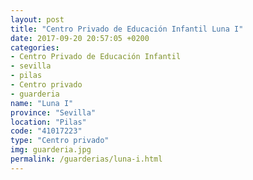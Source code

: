 ```yaml
---
layout: post
title: "Centro Privado de Educación Infantil Luna I"
date: 2017-09-20 20:57:05 +0200
categories:
- Centro Privado de Educación Infantil
- sevilla
- pilas
- Centro privado
- guarderia
name: "Luna I"
province: "Sevilla"
location: "Pilas"
code: "41017223"
type: "Centro privado"
img: guarderia.jpg
permalink: /guarderias/luna-i.html
---
```

